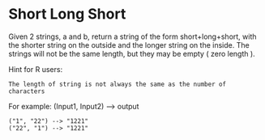 # Short Long Short

Given 2 strings, a and b, return a string of the form short+long+short, with the shorter string on the outside and the longer string on the inside. The strings will not be the same length, but they may be empty ( zero length ).

Hint for R users:

    The length of string is not always the same as the number of characters

For example: (Input1, Input2) --> output

```
("1", "22") --> "1221"
("22", "1") --> "1221"
```
